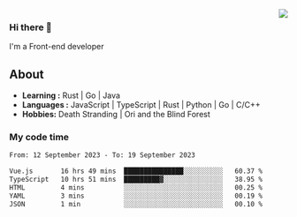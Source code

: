 <img align='right' src="https://github-readme-stats.vercel.app/api?username=strugglebak&show_icons=true">

### Hi there 👋

I'm a Front-end developer

## About

-  **Learning :** Rust | Go | Java
-  **Languages :** JavaScript | TypeScript | Rust | Python | Go | C/C++
-  **Hobbies:** Death Stranding | Ori and the Blind Forest

### My code time

<!--START_SECTION:waka-->

```txt
From: 12 September 2023 - To: 19 September 2023

Vue.js       16 hrs 49 mins  ███████████████░░░░░░░░░░   60.37 %
TypeScript   10 hrs 51 mins  █████████▓░░░░░░░░░░░░░░░   38.95 %
HTML         4 mins          ░░░░░░░░░░░░░░░░░░░░░░░░░   00.25 %
YAML         3 mins          ░░░░░░░░░░░░░░░░░░░░░░░░░   00.19 %
JSON         1 min           ░░░░░░░░░░░░░░░░░░░░░░░░░   00.10 %
```

<!--END_SECTION:waka-->

